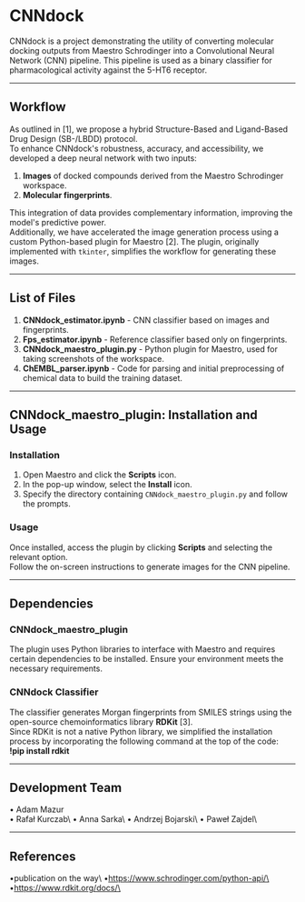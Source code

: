 # CNNdock

CNNdock is a project demonstrating the utility of converting molecular docking outputs from Maestro Schrodinger into a Convolutional Neural Network (CNN) pipeline. This pipeline is used as a binary classifier for pharmacological activity against the 5-HT6 receptor.

---

## Workflow

As outlined in [1], we propose a hybrid Structure-Based and Ligand-Based Drug Design (SB-/LBDD) protocol.  
To enhance CNNdock's robustness, accuracy, and accessibility, we developed a deep neural network with two inputs:

1. **Images** of docked compounds derived from the Maestro Schrodinger workspace.
2. **Molecular fingerprints**.

This integration of data provides complementary information, improving the model's predictive power.  
Additionally, we have accelerated the image generation process using a custom Python-based plugin for Maestro [2]. The plugin, originally implemented with `tkinter`, simplifies the workflow for generating these images.

---

## List of Files

1. **CNNdock_estimator.ipynb** - CNN classifier based on images and fingerprints.  
2. **Fps_estimator.ipynb** - Reference classifier based only on fingerprints.  
3. **CNNdock_maestro_plugin.py** - Python plugin for Maestro, used for taking screenshots of the workspace.  
4. **ChEMBL_parser.ipynb** - Code for parsing and initial preprocessing of chemical data to build the training dataset.

---

## CNNdock_maestro_plugin: Installation and Usage

### Installation

1. Open Maestro and click the **Scripts** icon.  
2. In the pop-up window, select the **Install** icon.  
3. Specify the directory containing `CNNdock_maestro_plugin.py` and follow the prompts.

### Usage

Once installed, access the plugin by clicking **Scripts** and selecting the relevant option.  
Follow the on-screen instructions to generate images for the CNN pipeline.

---

## Dependencies

### CNNdock_maestro_plugin

The plugin uses Python libraries to interface with Maestro and requires certain dependencies to be installed. Ensure your environment meets the necessary requirements.

### CNNdock Classifier

The classifier generates Morgan fingerprints from SMILES strings using the open-source chemoinformatics library **RDKit** [3].  
Since RDKit is not a native Python library, we simplified the installation process by incorporating the following command at the top of the code:
**!pip install rdkit**

---

## Development Team
• Adam Mazur\
• Rafał Kurczab\ 
• Anna Sarka\ 
• Andrzej Bojarski\ 
• Paweł Zajdel\ 

---

## References
•publication on the way\ 
•https://www.schrodinger.com/python-api/\ 
•https://www.rdkit.org/docs/\ 
